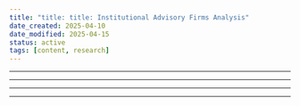 ```yaml
---
title: "title: title: Institutional Advisory Firms Analysis"
date_created: 2025-04-10
date_modified: 2025-04-15
status: active
tags: [content, research]
---
```


---

---

---

---


